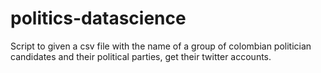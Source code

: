 # politics-datascience
Script to given a csv file with the name of a group of colombian politician candidates and their political parties, get their twitter accounts.
